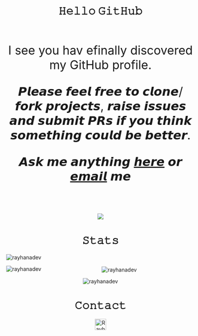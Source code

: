 <div align="center">
<h1>𝙷𝚎𝚕𝚕𝚘 𝙶𝚒𝚝𝙷𝚞𝚋</h1>

<br>
<p style = "font-size: 32px;">I see you hav efinally discovered my GitHub profile. </p>
<p style = "font-size: 32px;">𝙋𝙡𝙚𝙖𝙨𝙚 𝙛𝙚𝙚𝙡 𝙛𝙧𝙚𝙚 𝙩𝙤 𝙘𝙡𝙤𝙣𝙚/𝙛𝙤𝙧𝙠 𝙥𝙧𝙤𝙟𝙚𝙘𝙩𝙨, 𝙧𝙖𝙞𝙨𝙚 𝙞𝙨𝙨𝙪𝙚𝙨 𝙖𝙣𝙙 𝙨𝙪𝙗𝙢𝙞𝙩 𝙋𝙍𝙨 𝙞𝙛 𝙮𝙤𝙪 𝙩𝙝𝙞𝙣𝙠 𝙨𝙤𝙢𝙚𝙩𝙝𝙞𝙣𝙜 𝙘𝙤𝙪𝙡𝙙 𝙗𝙚 𝙗𝙚𝙩𝙩𝙚𝙧. </p>
<p style = "font-size: 32px;">𝘼𝙨𝙠 𝙢𝙚 𝙖𝙣𝙮𝙩𝙝𝙞𝙣𝙜 <a href="https://github.com/RayhanADev/RayhanADev/issues/new"><b>𝙝𝙚𝙧𝙚</b></a> 𝙤𝙧 <a href="mailto:rayhan@furretmail.ml"><b>𝙚𝙢𝙖𝙞𝙡</b></a> 𝙢𝙚</p><br>
<br>

![](https://komarev.com/ghpvc/?username=RayhanADev)
<h1>𝚂𝚝𝚊𝚝𝚜</h1>

<p align="left"> <img src="https://komarev.com/ghpvc/?username=rayhanadev&label=Profile%20views&color=0e75b6&style=flat" alt="rayhanadev" /> </p>

<p><img align="left" src="https://github-readme-stats.vercel.app/api/top-langs?username=rayhanadev&show_icons=true&locale=en&layout=compact" alt="rayhanadev" /></p>

<p>&nbsp;<img align="center" src="https://github-readme-stats.vercel.app/api?username=rayhanadev&show_icons=true&locale=en" alt="rayhanadev" /></p>

<p><img align="center" src="https://github-readme-streak-stats.herokuapp.com/?user=rayhanadev&" alt="rayhanadev" /></p>

<h1>𝙲𝚘𝚗𝚝𝚊𝚌𝚝</h1>

<a href="https://dev.to/rayhanadev">
  <img src="https://d2fltix0v2e0sb.cloudfront.net/dev-badge.svg" alt="RayhanADev's DEV Profile" height="30" width="30">
</a>
</div>
